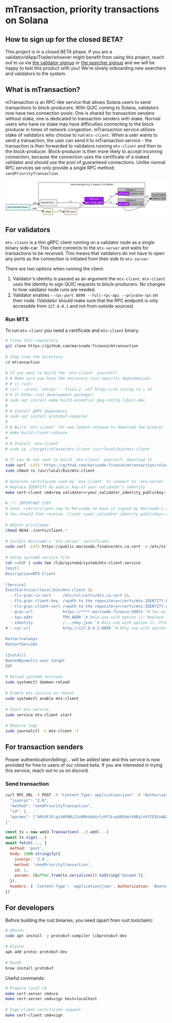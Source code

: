 # mTransaction, priority transactions on Solana

## How to sign up for the closed BETA?
This project is in a *closed BETA* phase. If you are a validator/dApp/Trader/whoever might benefit from using this project, reach out to us via [the validator signup](https://tally.so/r/mBEdAN) or [the searcher signup](https://tally.so/r/3xVMJk) and we will be happy to test this product with you! We're slowly onboarding new searchers and validators to the system.

## What is mTransaction?
mTransaction is an RPC-like service that allows Solana users to send transactions to block-producers.
With QUIC coming to Solana, validators now have two connection pools: One is shared for transaction senders without stake, one is dedicated to transaction senders with stake.
Normal users who have no stake may have difficulties connecting to the block producer in times of network congestion.
mTransaction service utilizes stake of validators who choose to run `mtx-client`.
When a user wants to send a transaction, the user can send it to mTransaction service - the transaction is then forwarded to validators running `mtx-client` and then to the block-producer.
Block-producer is then more likely to accept incoming connection, because the connection uses the certificate of a staked validator and _should_ use the pool of guaranteed connections.
Unlike normal RPC services we only provide a single RPC method: `sendPriorityTransaction`.

![mTransaction schema](./mtx-schema.png)

## For validators
`mtx-client` is a thin gRPC client running on a validator node as a single binary side-car.
This client connects to the `mtx-server` and waits for transactions to be received.
This means that validators do not have to open any ports as the connection is initiated from their side to `mtx-server`.

There are two options when running the client:
1) Validator's identity is passed as an argument the `mtx-client`. `mtx-client` uses the identity to sign QUIC requests to block-producers.
No changes to how validator node runs are needed.
2) Validator enables `--rpc-port 8899 --full-rpc-api --private-rpc` on their node. (Validator should make sure that the RPC endpoint is only accessible from `127.0.0.1` and not from outside sources)
### Run MTX
To run `mtx-client` you need a certificate and `mtx-client` binary.
```bash
# Clone this repository
git clone https://github.com/marinade-finance/mtransaction

# Step into the directory
cd mtransaction

# If you want to build the `mtx-client` yourself:
# # Make sure you have the neccesary rust-specific dependencies:
# # 1) rust:
# curl --proto '=https' --tlsv1.2 -sSf https://sh.rustup.rs | sh
# # 2) Other rust develepment packages:
# sudo apt install make build-essential pkg-config libssl-dev
#
# # Install gRPC dependency
# sudo apt install protobuf-compiler
#
# # Build `mtx-client` (Or see latest release to download the binary)
# make build-client-release
#
# # Install `mtx-client`
# sudo cp ./target/release/mtx-client /usr/local/bin/mtx-client

# If you do not want to build `mtx-client` yourself, download it
sudo curl -LSfs 'https://github.com/marinade-finance/mtransaction/releases/download/v0.0.1-beta/mtx-client' -o /usr/local/bin/mtx-client
sudo chmod +x /usr/local/bin/mtx-client

# Generate certificate used by `mtx-client` to connect to `mtx-server`
# Replace IDENTITY by public key of your validator's identity
make cert-client cmd=req validator=<your_validator_identity_publickey>

# !!! IMPORTANT STEP
# Send ./certs/client.req to Marinade to have it signed by Marinade's certificate authority
# You should then receive `client.<your_validator_identity_publickey>.cert`

# Adjust privileges
chmod 0644 ./certs/client.*

# Install Marinade's `mtx-server` certificate
sudo curl -LSfs https://public.marinade.finance/mtx.ca.cert -o /etc/ssl/certs/mtx.ca.cert

# Setup systemd service file
cat <<EOF | sudo tee /lib/systemd/system/mtx-client.service
[Unit]
Description=MTX Client

[Service]
ExecStart=/usr/local/bin/mtx-client \\
  --tls-grpc-ca-cert     /etc/ssl/certs/mtx.ca.cert \\
  --tls-grpc-client-key  /<path to the repository>/certs/mtx.IDENTITY.key \\
  --tls-grpc-client-cert /<path to the repository>/certs/mtx.IDENTITY.cert \\
  --grpc-url             https://****.marinade.finance:50051 `# You will be assigned URL during onboarding` \\
  --tpu-addr             TPU_ADDR `# Only use with option 1); Replace TPU_ADDR by your public IP` \\
  --identity             /.../key.json `# Only use with option 1); Provide path to your identity`
# --rpc-url              http://127.0.0.1:8899 `# Only use with option 2)`

Restart=always
RestartSec=10s

[Install]
WantedBy=multi-user.target
EOF

# Reload systemd services
sudo systemctl daemon-reload

# Enable mtx service on reboot
sudo systemctl enable mtx-client

# Start mtx service
sudo service mtx-client start

# Observe logs
sudo journalctl -u mtx-client -f
```

## For transaction senders
Proper authentication/billing/... will be added later and this service is now provided for free to users of our closed beta.
If you are interested in trying this service, reach out to us on discord.

### Send transaction
```bash
curl RPC_URL -X POST -H "Content-Type: application/json" -H "Authorization: Bearer ***" -d '{
  "jsonrpc": "2.0",
  "method": "sendPriorityTransaction",
  "id": 1,
  "params": ["ARshF1FLgiVW50Ni22v0MvVwbG+lzVF3Lny0RXdel49BaJ+h7CD3SsAA2611yJgrzywPPoH61NqEVnEamW8d2ggBAAEDB0RIKu9gtXbw72njHgZGjO2GvCj5asjUDjoWRvAjtgVSd+bmVQdeIet9vYadHhwEFFONs9iJcGGojpal6ubMaQAAAAAAAAAAAAAAAAAAAAAAAAAAAAAAAAAAAAAAAAAA0zi3p2jurWfGuUPD/3Ny0mYgNYCpRQhozRYVCJdLYzkBAgIAAQwCAAAARQAAAAAAAAA="]
}'
```
```js
const tx = new web3.Transaction(...).add(...)
await tx.sign(...)
await fetch(..., {
  method: 'post',
  body: JSON.stringify({
    jsonrpc: '2.0',
    method: 'sendPriorityTransaction',
    id: 1,
    params: [Buffer.from(tx.serialize()).toString('base64')],
  }),
  headers: { 'Content-Type': 'application/json', Authorization: 'Bearer ***' }
})
```

## For developers
Before building the rust binaries, you need (apart from rust toolchain):
```bash
# Ubuntu
sudo apt install -y protobuf-compiler libprotobuf-dev

# Alpine
apk add protoc protobuf-dev

# MacOS
brew install protobuf
```

Useful commands:
```bash
# Prepare local CA
make cert-server cmd=ca
make cert-server cmd=sign host=localhost

# Sign client certificate request
make cert-client cmd=sign
```
